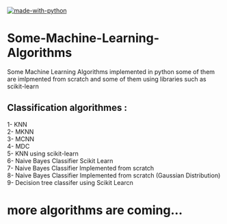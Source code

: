 [![made-with-python](https://img.shields.io/badge/Made%20with-Python-1f425f.svg)](https://www.python.org/)
# Some-Machine-Learning-Algorithms
Some Machine Learning Algorithms implemented in python 
some of them are imlpmented from scratch and some of them using libraries such as scikit-learn

## Classification algorithmes : 
1- KNN <br>
2- MKNN <br>
3- MCNN <br>
4- MDC <br> 
5- KNN using scikit-learn <br>
6- Naive Bayes Classifier Scikit Learn <br>
7- Naive Bayes Classifier Implemented from scratch <br>
8- Naive Bayes Classifier Implemented from scratch (Gaussian Distribution) <br>
9- Decision tree classifer using Scikit Learcn <br>


# more algorithms are coming...
